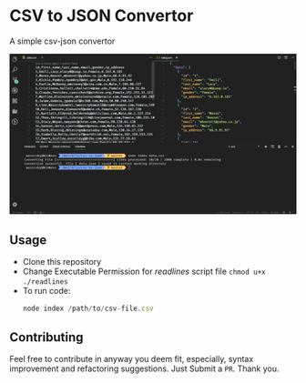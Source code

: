 # CSV to JSON Convertor
A simple csv-json convertor

![Preview](./preview.png)

## Usage
-   Clone this repository
-   Change Executable Permission for *readlines* script file `chmod u+x ./readlines`
-   To run code:
    ```js
    node index /path/to/csv-file.csv
    ```

## Contributing
Feel free to contribute in anyway you deem fit, especially, syntax improvement and refactoring suggestions. Just Submit a `PR`. Thank you.
